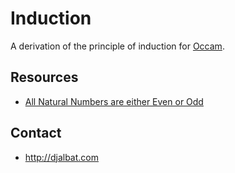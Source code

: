 # Induction

A derivation of the principle of induction for [Occam](https://occam.science).

## Resources

* [All Natural Numbers are either Even or Odd](https://static.djalbat.com/ANNaeEoO.pdf)

## Contact

* http://djalbat.com
